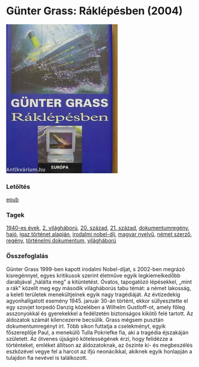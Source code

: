 # <a name="id_358">Günter Grass: Ráklépésben (2004)</a>
<img src="https://github.com/BercziSandor/calibre_lib/raw/main/libs/main/Gunter%20Grass/Raklepesben%20%28358%29/cover.jpg" alt="cover" width="300"/>

### Letöltés
[epub](https://github.com/BercziSandor/calibre_lib/raw/main/libs/main/Gunter%20Grass/Raklepesben%20%28358%29/Raklepesben%20-%20Gunter%20Grass.epub)

### Tagek
[1940-es évek](https://github.com/berczisandor/calibre_lib/libs/main/blob/main/_tags/1940-es%20%c3%a9vek.md), [2. világháború](https://github.com/berczisandor/calibre_lib/libs/main/blob/main/_tags/2.%20vil%c3%a1gh%c3%a1bor%c3%ba.md), [20. század](https://github.com/berczisandor/calibre_lib/libs/main/blob/main/_tags/20.%20sz%c3%a1zad.md), [21. század](https://github.com/berczisandor/calibre_lib/libs/main/blob/main/_tags/21.%20sz%c3%a1zad.md), [dokumentumregény](https://github.com/berczisandor/calibre_lib/libs/main/blob/main/_tags/dokumentumreg%c3%a9ny.md), [hajó](https://github.com/berczisandor/calibre_lib/libs/main/blob/main/_tags/haj%c3%b3.md), [igaz történet alapján](https://github.com/berczisandor/calibre_lib/libs/main/blob/main/_tags/igaz%20t%c3%b6rt%c3%a9net%20alapj%c3%a1n.md), [irodalmi nobel-díj](https://github.com/berczisandor/calibre_lib/libs/main/blob/main/_tags/irodalmi%20nobel-d%c3%adj.md), [magyar nyelvű](https://github.com/berczisandor/calibre_lib/libs/main/blob/main/_tags/magyar%20nyelv%c5%b1.md), [német szerző](https://github.com/berczisandor/calibre_lib/libs/main/blob/main/_tags/n%c3%a9met%20szerz%c5%91.md), [regény](https://github.com/berczisandor/calibre_lib/libs/main/blob/main/_tags/reg%c3%a9ny.md), [történelmi dokumentum](https://github.com/berczisandor/calibre_lib/libs/main/blob/main/_tags/t%c3%b6rt%c3%a9nelmi%20dokumentum.md), [világháború](https://github.com/berczisandor/calibre_lib/libs/main/blob/main/_tags/vil%c3%a1gh%c3%a1bor%c3%ba.md)

### Összefoglalás
<div>
<p>Günter ​Grass 1999-ben kapott irodalmi Nobel-díjat, s 2002-ben megrázó kisregénnyel, egyes kritikusok szerint életműve egyik legkiemelkedőbb darabjával „hálálta meg" a kitüntetést. Óvatos, tapogatózó lépésekkel, „mint a rák" közelít meg egy második világháborús tabu témát: a német lakosság, a keleti területek menekültjeinek egyik nagy tragédiáját. Az évtizedekig agyonhallgatott esemény 1945. január 30-án történt, ekkor süllyesztette el egy szovjet torpedó Danzig közelében a Wilhelm Gustloff-ot, amely főleg asszonyokkal és gyerekekkel a fedélzetén biztonságos kikötő felé tartott. Az áldozatok számát kilencezerre becsülik. Grass mégsem pusztán dokumentumregényt írt. Több síkon futtatja a cselekményt, egyik főszereplője Paul, a menekülő Tulla Pokriefke fia, aki a tragédia éjszakáján született. Az ötvenes újságíró kötelességének érzi, hogy felidézze a történteket, emléket állítson az áldozatoknak, az őszinte ki- és megbeszélés eszközével vegye fel a harcot az ifjú neonácikkal, akiknek egyik honlapján a tulajdon fia nevével is találkozott.</p></div>


